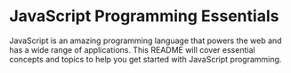 # JavaScript Programming Essentials

JavaScript is an amazing programming language that powers the web and has a wide range of applications. This README will cover essential concepts and topics to help you get started with JavaScript programming.

